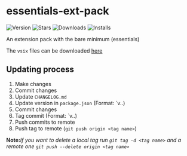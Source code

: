 # essentials-ext-pack

![Version](https://vsmarketplacebadge.apphb.com/version/NdagiStanley.essentials-ext-pack.svg)
![Stars](https://vsmarketplacebadge.apphb.com/rating-star/NdagiStanley.essentials-ext-pack.svg
)
![Downloads](https://vsmarketplacebadge.apphb.com/downloads/NdagiStanley.essentials-ext-pack.svg
)
![Installs](https://vsmarketplacebadge.apphb.com/installs/NdagiStanley.essentials-ext-pack.svg
)

An extension pack with the bare minimum (essentials)

The `vsix` files can be downloaded [here](https://marketplace.visualstudio.com/items?itemName=NdagiStanley.essentials-ext-pack&ssr=false#version-history)

## Updating process

1. Make changes
2. Commit changes
3. Update `CHANGELOG.md`
4. Update version in `package.json` (Format: `v<major>.<minor>.<patch>)
5. Commit changes
6. Tag commit (Format: `v<major>.<minor>.<patch>)
7. Push commits to remote
6. Push tag to remote (`git push origin <tag name>`)

**Note:**<i>If you want to delete a local tag run `git tag -d <tag name>` and a remote one `git push --delete origin <tag name>`</i>

